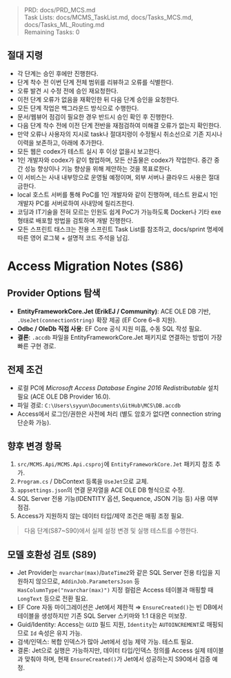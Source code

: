 > PRD: docs/PRD_MCS.md  
> Task Lists: docs/MCMS_TaskList.md, docs/Tasks_MCS.md, docs/Tasks_ML_Routing.md  
> Remaining Tasks: 0

## 절대 지령
- 각 단계는 승인 후에만 진행한다.
- 단계 착수 전 이번 단계 전체 범위를 리뷰하고 오류를 식별한다.
- 오류 발견 시 수정 전에 승인 재요청한다.
- 이전 단계 오류가 없음을 재확인한 뒤 다음 단계 승인을 요청한다.
- 모든 단계 작업은 백그라운드 방식으로 수행한다.
- 문서/웹뷰어 점검이 필요한 경우 반드시 승인 확인 후 진행한다.
- 다음 단계 착수 전에 이전 단계 전반을 재점검하여 미해결 오류가 없는지 확인한다.
- 만약 오류나 사용자의 지시로 task나 절대지령이 수정될시 취소선으로 기존 지시나 이력을 보존하고, 아래에 추가한다.
- 모든 웹은 codex가 테스트 실시 후 이상 없을시 보고한다.
- 1인 개발자와 codex가 같이 협업하며, 모든 산출물은 codex가 작업한다. 중간 중간 성능 향상이나 기능 향상을 위해 제안하는 것을 목표로한다.
- 이 서비스는 사내 내부망으로 운영될 예정이며, 외부 서버나 클라우드 사용은 절대 금한다.
- local 호스트 서버를 통해 PoC를 1인 개발자와 같이 진행하며, 테스트 완료시 1인 개발자 PC를 서버로하여 사내망에 릴리즈한다.
- 코딩과 IT기술을 전혀 모르는 인원도 쉽게 PoC가 가능하도록 Docker나 기타 exe 형태로 배포할 방법을 검토하며 개발 진행한다.
- 모든 스프린트 태스크는 전용 스프린트 Task List를 참조하고, docs/sprint 명세에 따른 영어 로그북 + 설명적 코드 주석을 남김.

# Access Migration Notes (S86)

## Provider Options 탐색
- **EntityFrameworkCore.Jet (ErikEJ / Community)**: ACE OLE DB 기반, `.UseJet(connectionString)` 확장 제공 (EF Core 6~8 지원).
- **Odbc / OleDb 직접 사용**: EF Core 공식 지원 미흡, 수동 SQL 작성 필요.
- **결론**: `.accdb` 파일을 EntityFrameworkCore.Jet 패키지로 연결하는 방법이 가장 빠른 구현 경로.

## 전제 조건
- 로컬 PC에 *Microsoft Access Database Engine 2016 Redistributable* 설치 필요 (ACE OLE DB Provider 16.0).
- 파일 경로: `C:\Users\syyun\Documents\GitHub\MCS\DB.accdb`
- Access에서 로그인/권한은 사전에 처리 (별도 암호가 없다면 connection string 단순화 가능).

## 향후 변경 항목
1. `src/MCMS.Api/MCMS.Api.csproj`에 `EntityFrameworkCore.Jet` 패키지 참조 추가.
2. `Program.cs` / DbContext 등록을 `UseJet`으로 교체.
3. `appsettings.json`의 연결 문자열을 ACE OLE DB 형식으로 수정.
4. SQL Server 전용 기능(IDENTITY 옵션, Sequence, JSON 기능 등) 사용 여부 점검.
5. Access가 지원하지 않는 데이터 타입/제약 조건은 매핑 조정 필요.

> 다음 단계(S87~S90)에서 실제 설정 변경 및 실행 테스트를 수행한다.
## 모델 호환성 검토 (S89)
- Jet Provider는 `nvarchar(max)`/`DateTime2`와 같은 SQL Server 전용 타입을 지원하지 않으므로, `AddinJob.ParametersJson` 등 `HasColumnType("nvarchar(max)")` 지정 컬럼은 Access 테이블과 매핑할 때 `LongText` 등으로 전환 필요.
- EF Core 자동 마이그레이션은 Jet에서 제한적 ⇒ `EnsureCreated()`는 빈 DB에서 테이블을 생성하지만 기존 SQL Server 스키마와 1:1 대응은 미보장.
- Guid/Identity: Access는 `GUID` 필드 지원, `Identity`는 `AUTOINCREMENT`로 매핑되므로 `Id` 속성은 유지 가능.
- 검색/인덱스: 복합 인덱스가 많아 Jet에서 성능 제약 가능. 테스트 필요.
- 결론: Jet으로 실행은 가능하지만, 데이터 타입/인덱스 정의를 Access 실제 테이블과 맞춰야 하며, 현재 `EnsureCreated()`가 Jet에서 성공하는지 S90에서 검증 예정.
